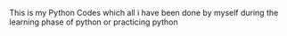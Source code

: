 This is my Python Codes which all i have been done by myself during the learning phase of python or practicing python
